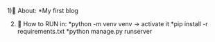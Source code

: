 1)🗿 About:
  *My first blog

2) 🗿 How to RUN in:
  *python -m venv venv -> activate it
  *pip install -r requirements.txt
  *python manage.py runserver
